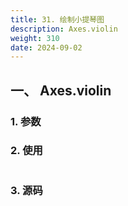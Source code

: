 ```yaml
---
title: 31. 绘制小提琴图
description: Axes.violin
weight: 310
date: 2024-09-02
---
```

<style>
th, td {
  border: 1px solid rgb(190, 190, 190);
}
</style>


## 一、 Axes.violin


### 1. 参数




### 2. 使用



```python


```


### 3. 源码
```python

```




